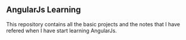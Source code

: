 ## AngularJs Learning

This repository contains all the basic projects and the notes that I have refered when I have start learning AngularJs.

